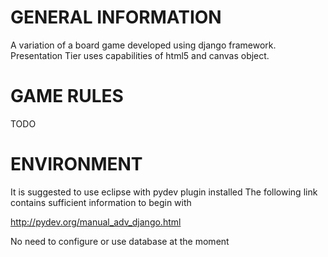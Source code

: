 GENERAL INFORMATION
=========================
A variation of a board game developed using django framework.
Presentation Tier uses capabilities of html5 and canvas object.

GAME RULES
=========================
TODO

ENVIRONMENT
=========================
It is suggested to use eclipse with pydev plugin installed 
The following link contains sufficient information to begin with

http://pydev.org/manual_adv_django.html

No need to configure or use database at the moment
